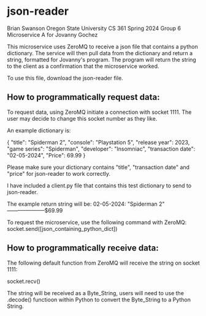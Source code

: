 # **json-reader**
Brian Swanson
Oregon State University
CS 361
Spring 2024
Group 6
Microservice A for Jovanny Gochez

This microservice uses ZeroMQ to receive a json file that contains a python dictionary.
The service will then pull data from the dictionary and return a string, formatted for Jovanny's program.
The program will return the string to the client as a confirmation that the microservice worked.

To use this file, download the json-reader file.

## **How to programmatically request data:**

To request data, using ZeroMQ initiate a connection with socket 1111. The user may decide to change this socket number as they like.

An example dictionary is:

{
    "title": "Spiderman 2",
    "console": "Playstation 5",
    "release year": 2023,
    "game series": "Spiderman",
    "developer": "Insomniac",
    "transaction date": "02-05-2024",
    "Price": 69.99
}

Please make sure your dictionary contains "title", "transaction date" and "price" for json-reader to work correctly.

I have included a client.py file that contains this test dictionary to send to json-reader.

The example return string will be:
02-05-2024: "Spiderman 2" ———————$69.99

To request the microservice, use the following command with ZeroMQ:
socket.send([json_containing_python_dict])

## **How to programmatically receive data:**

The following default function from ZeroMQ will receive the string on socket 1111:

socket.recv()

The string will be received as a Byte_String, users will need to use the .decode() functioon within Python to convert the Byte_String to a Python String.
